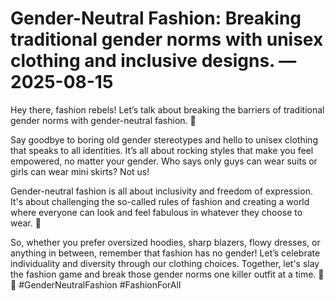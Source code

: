 # Gender-Neutral Fashion: Breaking traditional gender norms with unisex clothing and inclusive designs. — 2025-08-15

Hey there, fashion rebels! Let’s talk about breaking the barriers of traditional gender norms with gender-neutral fashion. 🌈

Say goodbye to boring old gender stereotypes and hello to unisex clothing that speaks to all identities. It’s all about rocking styles that make you feel empowered, no matter your gender. Who says only guys can wear suits or girls can wear mini skirts? Not us!

Gender-neutral fashion is all about inclusivity and freedom of expression. It's about challenging the so-called rules of fashion and creating a world where everyone can look and feel fabulous in whatever they choose to wear. 🙌

So, whether you prefer oversized hoodies, sharp blazers, flowy dresses, or anything in between, remember that fashion has no gender! Let’s celebrate individuality and diversity through our clothing choices. Together, let's slay the fashion game and break those gender norms one killer outfit at a time. 💃👔 #GenderNeutralFashion #FashionForAll